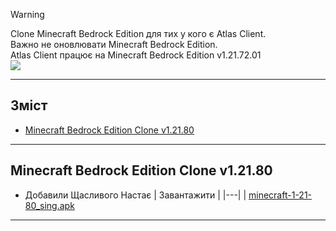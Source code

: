 > [!Warning]
> Clone Minecraft Bedrock Edition для тих у кого є Atlas Client. <br>
> Важно не оновлювати Minecraft Bedrock Edition. <br>
> Atlas Client працює на Minecraft Bedrock Edition v1.21.72.01 <br>
> ![](https://uzvarua.github.io/clone-minecraft-bedrock-edition/images/atlasmenu.webp) <br>
***
## Зміст
- [Minecraft Bedrock Edition Clone v1.21.80](#minecraft-bedrock-edition-clone-v12180)
***
## Minecraft Bedrock Edition Clone v1.21.80
- Добавили Щасливого Настає
| Завантажити |
|---|
| [minecraft-1-21-80_sing.apk](https://github.com/uzvarUA/clone-minecraft-bedrock-edition/releases/download/v1.21.80-clone/minecraft-1-21-80_sign.apk)
***
